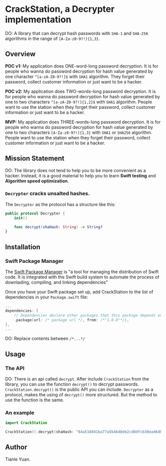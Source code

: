 # CrackStation, a Decrypter implementation

DO: A library that can decrypt hash passwords with `SHA-1` and `SHA-256` algorithms in the range of `[A-Za-z0-9?!]{1,3}`.

## Overview

**POC v1:** My application does ONE-word-long password decryption. It is for people who wanna do password decryption for hash value generated by one character `^[a-zA-Z0-9?!]$` with `SHA1` algorithm. They forget their password, collect customer information or just want to be a hacker.

**POC v2:** My application does TWO-words-long password decryption. It is for people who wanna do password decryption for hash value generated by one to two characters `^[a-zA-Z0-9?!]{1,2}$` with `SHA1` algorithm. People want to use the station when they forget their password, collect customer information or just want to be a hacker.

**MVP:** My application does THREE-words-long password decryption. It is for people who wanna do password decryption for hash value generated by one to two characters `[A-Za-z0-9?!]{1,3}` with `SHA1` or `SHA256` algorithm. People want to use the station when they forget their password, collect customer information or just want to be a hacker.

## Mission Statement

DO: The library does not tend to help you to be more convenient as a hacker. Instead, it is a good material to help you to learn **Swift testing** and **Algorithm speed optimization**.

### `Decrypter` cracks unsalted hashes.

The `Decrypter` as the protocol has a structure like this:

```swift
public protocol Decrypter {
    init() 

    func decrypt(shaHash: String) -> String? 
}
```

## Installation

### Swift Package Manager

The [Swift Package Manager](https://www.swift.org/package-manager) is "a tool for managing the distribution of Swift code. It is integrated with the Swift build system to automate the process of downlading, compiling, and linking dependencies"

Once you have your Swift package set up, add CrackStation to the list of dependencies in your `Package.swift` file:

```swift
...
dependencies: [
    // Dependencies declare other packages that this package depends on.
    .package(url: /* package url */, from: /*"1.0.0"*/),
],
...
```

DO: Replace contents between `/*...*/`

## Usage

### The API

DO: There is an api called `decrypt`. After include `CrackStation` from the library, you can use the function `decrypt()` to decrypt passwords. `CrackStation.decrypt()` is the public API you can include. `Decrypter` as a protocol, makes the using of `decrypt()` more structured. But the method to use the function is the same.

### An example

```swift
import CrackStation

CrackStation().decrypt(shaHash: "84a516841ba77a5b4648de2cd0dfcb30ea46dbb4")
```

## Author

Tianle Yuan. 
